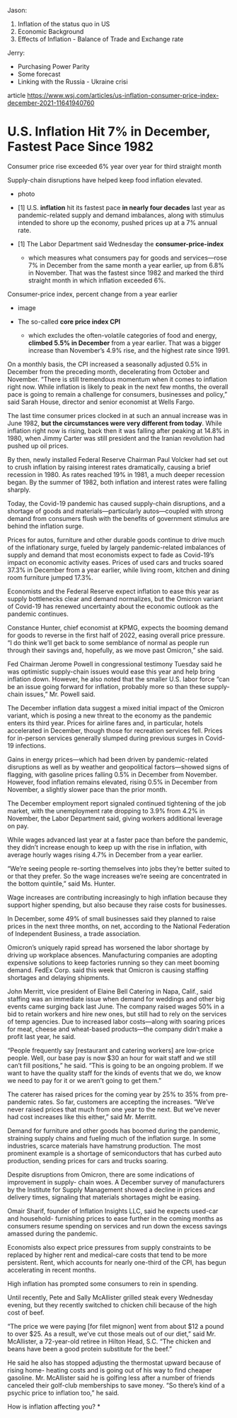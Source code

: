 Jason:

1. Inflation of the status quo in US
2. Economic Background
3. Effects of Inflation - Balance of Trade and Exchange rate

Jerry:

- Purchasing Power Parity
- Some forecast
- Linking with the Russia - Ukraine crisi

article
https://www.wsj.com/articles/us-inflation-consumer-price-index-december-2021-11641940760

# U.S. Inflation Hit 7% in December, Fastest Pace Since 1982

Consumer price rise exceeded 6% year over year for third straight month

Supply-chain disruptions have helped keep food inflation elevated.

- photo

- [1] U.S. **inflation** hit its fastest pace **in nearly four decades** last year as pandemic-related supply and demand imbalances, along with stimulus intended to shore up the economy, pushed prices up at a 7% annual rate.

- [1] The Labor Department said Wednesday the **consumer-price-index**
  - which measures what consumers pay for goods and services—rose 7% in December from the same month a year earlier, up from 6.8% in November. That was the fastest since 1982 and marked the third straight month in which inflation exceeded 6%.

Consumer-price index, percent change from a year earlier

- image

- The so-called **core price index CPI**
  - which excludes the often-volatile categories of food and energy, **climbed 5.5% in December** from a year earlier. That was a bigger increase than November’s 4.9% rise, and the highest rate since 1991.

On a monthly basis, the CPI increased a seasonally adjusted 0.5% in December from the preceding month, decelerating from October and November. “There is still tremendous momentum when it comes to inflation right now. While inflation is likely to peak in the next few months, the overall pace is going to remain a challenge for consumers, businesses and policy,” said Sarah House, director and senior economist at Wells Fargo.

The last time consumer prices clocked in at such an annual increase was in June 1982, **but the circumstances were very different from today**. While inflation right now is rising, back then it was falling after peaking at 14.8% in 1980, when Jimmy Carter was still president and the Iranian revolution had pushed up oil prices.

By then, newly installed Federal Reserve Chairman Paul Volcker had set out to crush inflation by raising interest rates dramatically, causing a brief recession in 1980. As rates reached 19% in 1981, a much deeper recession began. By the summer of 1982, both inflation and interest rates were falling sharply.

Today, the Covid-19 pandemic has caused supply-chain disruptions, and a shortage of goods and materials—particularly autos—coupled with strong demand from consumers flush with the benefits of government stimulus are behind the inflation surge.

Prices for autos, furniture and other durable goods continue to drive much of the inflationary surge, fueled by largely pandemic-related imbalances of supply and demand that most economists expect to fade as Covid-19’s impact on economic activity eases. Prices of used cars and trucks soared 37.3% in December from a year earlier, while living room, kitchen and dining room furniture jumped 17.3%.

Economists and the Federal Reserve expect inflation to ease this year as supply bottlenecks clear and demand normalizes, but the Omicron variant of Covid-19 has renewed uncertainty about the economic outlook as the pandemic continues.

Constance Hunter, chief economist at KPMG, expects the booming demand for goods to reverse in the first half of 2022, easing overall price pressure. “I do think we’ll get back to some semblance of normal as people run through their savings and, hopefully, as we move past Omicron,” she said.

Fed Chairman Jerome Powell in congressional testimony Tuesday said he was optimistic supply-chain issues would ease this year and help bring inflation down. However, he also noted that the smaller U.S. labor force “can be an issue going forward for inflation, probably more so than these supply-chain issues,” Mr. Powell said.

The December inflation data suggest a mixed initial impact of the Omicron variant, which is posing a new threat to the economy as the pandemic enters its third year. Prices for airline fares and, in particular, hotels accelerated in December, though those for recreation services fell. Prices for in-person services generally slumped during previous surges in Covid-19 infections.

Gains in energy prices—which had been driven by pandemic-related disruptions as well as by weather and geopolitical factors—showed signs of flagging, with gasoline prices falling 0.5% in December from November. However, food inflation remains elevated, rising 0.5% in December from November, a slightly slower pace than the prior month.

The December employment report signaled continued tightening of the job market, with the unemployment rate dropping to 3.9% from 4.2% in November, the Labor Department said, giving workers additional leverage on pay.

While wages advanced last year at a faster pace than before the pandemic, they didn’t increase enough to keep up with the rise in inflation, with average hourly wages rising 4.7% in December from a year earlier.

“We’re seeing people re-sorting themselves into jobs they’re better suited to or that they prefer. So the wage increases we’re seeing are concentrated in the bottom quintile,” said Ms. Hunter.

Wage increases are contributing increasingly to high inflation because they support higher spending, but also because they raise costs for businesses.

In December, some 49% of small businesses said they planned to raise prices in the next three months, on net, according to the National Federation of Independent Business, a trade association.

Omicron’s uniquely rapid spread has worsened the labor shortage by driving up workplace absences. Manufacturing companies are adopting expensive solutions to keep factories running so they can meet booming demand. FedEx Corp. said this week that Omicron is causing staffing shortages and delaying shipments.

John Merritt, vice president of Elaine Bell Catering in Napa, Calif., said staffing was an immediate issue when demand for weddings and other big events came surging back last June. The company raised wages 50% in a bid to retain workers and hire new ones, but still had to rely on the services of temp agencies. Due to increased labor costs—along with soaring prices for meat, cheese and wheat-based products—the company didn’t make a profit last year, he said.

“People frequently say [restaurant and catering workers] are low-price people. Well, our base pay is now $30 an hour for wait staff and we still can’t fill positions,” he said. “This is going to be an ongoing problem. If we want to have the quality staff for the kinds of events that we do, we know we need to pay for it or we aren’t going to get them.”

The caterer has raised prices for the coming year by 25% to 35% from pre-pandemic rates. So far, customers are accepting the increases. “We’ve never raised prices that much from one year to the next. But we’ve never had cost increases like this either,” said Mr. Merritt.

Demand for furniture and other goods has boomed during the pandemic, straining supply chains and fueling much of the inflation surge. In some industries, scarce materials have hamstrung production. The most prominent example is a shortage of semiconductors that has curbed auto production, sending prices for cars and trucks soaring.

Despite disruptions from Omicron, there are some indications of improvement in supply- chain woes. A December survey of manufacturers by the Institute for Supply Management showed a decline in prices and delivery times, signaling that materials shortages might be easing.

Omair Sharif, founder of Inflation Insights LLC, said he expects used-car and household- furnishing prices to ease further in the coming months as consumers resume spending on services and run down the excess savings amassed during the pandemic.

Economists also expect price pressures from supply constraints to be replaced by higher rent and medical-care costs that tend to be more persistent. Rent, which accounts for nearly one-third of the CPI, has begun accelerating in recent months.

High inflation has prompted some consumers to rein in spending.

Until recently, Pete and Sally McAllister grilled steak every Wednesday evening, but they recently switched to chicken chili because of the high cost of beef.

“The price we were paying [for filet mignon] went from about $12 a pound to over $25. As a result, we’ve cut those meals out of our diet,” said Mr. McAllister, a 72-year-old retiree in Hilton Head, S.C. “The chicken and beans have been a good protein substitute for the beef.”

He said he also has stopped adjusting the thermostat upward because of rising home- heating costs and is going out of his way to find cheaper gasoline. Mr. McAllister said he is golfing less after a number of friends canceled their golf-club memberships to save money. “So there’s kind of a psychic price to inflation too,” he said.

How is inflation affecting you? \*
